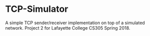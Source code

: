 # TCP-Simulator
A simple TCP sender/receiver implementation on top of a simulated network. Project 2 for Lafayette College CS305 Spring 2018.
